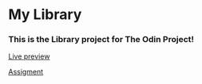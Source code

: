 # My Library
### This is the Library project for The Odin Project!

[Live preview](https://moralu94.github.io/my-library/)

[Assigment](https://www.theodinproject.com/paths/full-stack-javascript/courses/javascript/lessons/library#assignment)